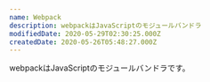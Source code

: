 ```yaml
---
name: Webpack
description: webpackはJavaScriptのモジュールバンドラ
modifiedDate: 2020-05-29T02:30:25.000Z
createdDate: 2020-05-26T05:48:27.000Z
---
```


webpackはJavaScriptのモジュールバンドラです。
